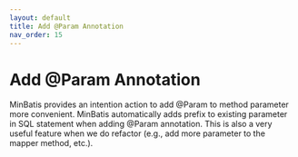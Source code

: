 ```yaml
---
layout: default
title: Add @Param Annotation
nav_order: 15
---
```


# Add @Param Annotation
MinBatis provides an intention action to add @Param to method parameter more convenient.
MinBatis automatically adds prefix to existing parameter in SQL statement when adding @Param annotation.
This is also a very useful feature when we do refactor (e.g., add more parameter to the mapper method, etc.).

<script src="https://fast.wistia.com/embed/medias/nx9nm26oqm.jsonp" async></script><script src="https://fast.wistia.com/assets/external/E-v1.js" async></script><div class="wistia_responsive_padding" style="padding:74.69% 0 0 0;position:relative;"><div class="wistia_responsive_wrapper" style="height:100%;left:0;position:absolute;top:0;width:100%;"><div class="wistia_embed wistia_async_nx9nm26oqm videoFoam=true" style="height:100%;position:relative;width:100%"><div class="wistia_swatch" style="height:100%;left:0;opacity:0;overflow:hidden;position:absolute;top:0;transition:opacity 200ms;width:100%;"><img src="https://fast.wistia.com/embed/medias/nx9nm26oqm/swatch" style="filter:blur(5px);height:100%;object-fit:contain;width:100%;" alt="" aria-hidden="true" onload="this.parentNode.style.opacity=1;" /></div></div></div></div>